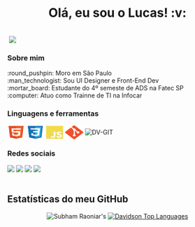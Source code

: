 <div> 
 <h1 align="center"> Olá, eu sou o Lucas!	:v:
</div>

 <br/>
 
<div>
 <img align="right" width="500px" src="https://user-images.githubusercontent.com/56768879/188740161-c24f770c-934c-4096-88e7-592e5a89f96d.png"/> 
 
 <br/>
 
 <h3>Sobre mim</h3>
 :round_pushpin: Moro em São Paulo <br/>
 :man_technologist: Sou UI Designer e Front-End Dev <br/>
 :mortar_board: Estudante do 4º semeste de ADS na Fatec SP<br/>
 :computer: Atuo como Trainne de TI na Infocar
 
 <br/>
   
  <h3>Linguagens e ferramentas</h3>
  <img align="center" alt="DV-HTML" height="30" width="40" src="https://raw.githubusercontent.com/devicons/devicon/master/icons/html5/html5-original.svg">
  <img align="center" alt="DV-CSS" height="30" width="40" src="https://raw.githubusercontent.com/devicons/devicon/master/icons/css3/css3-original.svg">
  <img align="center" alt="DV-Js" height="30" width="40" src="https://raw.githubusercontent.com/devicons/devicon/master/icons/javascript/javascript-plain.svg">
  <img align="center" alt="DV-GIT" height="32" width="42" src="https://raw.githubusercontent.com/devicons/devicon/master/icons/git/git-original.svg">
  <img align="center" alt="DV-GIT" height="32" width="42" src="https://upload.wikimedia.org/wikipedia/commons/c/c2/Adobe_XD_CC_icon.svg">
 
  <br/>
 
  <h3>Redes sociais</h3>
   <a href = "mailto:lima1301lucas@gmail.com"><img height="27px" src="https://img.shields.io/badge/-Gmail-E6E6FA?style=for-the-badge&logo=gmail&logoColor=red" target="_blank"></a>
   <a href="https://www.linkedin.com/in/lucas-lima-1301/" target="_blank"><img height="28px" src="https://img.shields.io/badge/-LinkedIn-%230077B5?style=for-the-badge&logo=linkedin&logoColor=white" target="_blank"></a>
   <a href="https://www.behance.net/lucas-lima-1301" target="_blank"> <img height="27px" src="https://img.shields.io/badge/-Behance-blue?style=for-the-badge&logo=behance&logoColor=white" target="_blank"></a>
   <a href="https://github.com/lima1301lucas" target="_blank"> <img height="30px" src="https://img.shields.io/badge/GitHub-100000?style=for-the-badge&logo=github&logoColor=white" target="_blank"></a>
</div>

 <br/>
  
<div>
 <h2>Estatísticas do meu GitHub</h2>
 <div align="center">
 <img alt="Subham Raoniar's" height="189px" streak" src="https://github-readme-streak-stats.herokuapp.com/?user=davidson-vs&theme=react&hide_border=true&stroke=0000&background=060A0CD0"/>
 <a href="https://github.com/lima1301lucas/github-readme-stats"><img alt="Davidson  Top Languages" src="https://github-readme-stats.vercel.app/api/top-langs/?username=lima1301lucas&langs_count=8&count_private=true&layout=compact&theme=react&hide_border=true&bg_color=060A0CD0&width="50%"" /></a>
</div>
</div>
